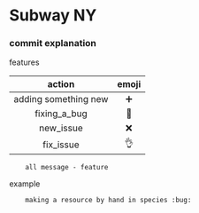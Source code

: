 # Subway NY

### commit explanation

features

|        action        |       emoji       |
|:--------------------:|:-----------------:|
| adding something new | :heavy_plus_sign: |
|    fixing_a_bug      |      :bug:        |
|    new_issue         |       :x:         |
|    fix_issue         |    :ok_hand:      |


```
    all message - feature
```

example

```
    making a resource by hand in species :bug:
```   